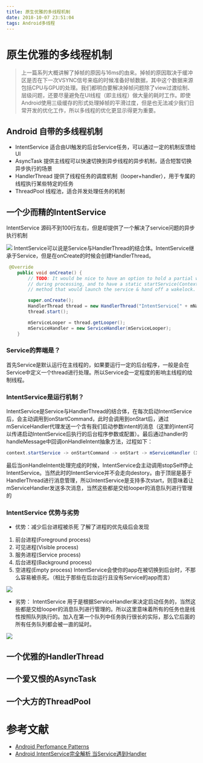 ```yaml
---
title: 原生优雅的多线程机制
date: 2018-10-07 23:51:04
tags: Android多线程
---
```


# 原生优雅的多线程机制
> 上一篇系列大概讲解了掉帧的原因与16ms的由来。掉帧的原因取决于缓冲区是否在下一次VSYNC信号来临的时候准备好帧数据，其中这个数据来源包括CPU与GPU的处理。我们都明白要解决掉帧问题除了view过渡绘制、层级问题，还要尽量避免在UI线程（即主线程）做大量的耗时工作。即使Android使用三级缓存的形式处理掉帧的平滑过度，但是也无法减少我们日常开发的优化工作，所以多线程的优化更显示得更为重要。

## Android 自带的多线程机制

+ IntentService
适合由UI触发的后台Service任务，可以通过一定的机制反馈给UI
+ AsyncTask
提供主线程可以快速切换到异步线程的异步机制，适合短暂切换异步执行的场景
+ HandlerThread
提供了线程任务的调度机制（looper+handler），用于专属的线程执行某些特定的任务
+ ThreadPool
线程池，适合并发处理任务的机制

## 一个少而精的IntentService
IntentService 源码不到100行左右，但是却提供了一个解决了service问题的异步执行机制

![](https://lilei.work/img/160224_app_s5ep7/large_intent_work.png)
IntentService可以说是Service与HandlerThread的结合体。IntentService继承于Service，但是在onCreate的时候会创建HandlerThread。
``` java
 @Override
    public void onCreate() {
        // TODO: It would be nice to have an option to hold a partial wakelock
        // during processing, and to have a static startService(Context, Intent)
        // method that would launch the service & hand off a wakelock.

        super.onCreate();
        HandlerThread thread = new HandlerThread("IntentService[" + mName + "]");
        thread.start();

        mServiceLooper = thread.getLooper();
        mServiceHandler = new ServiceHandler(mServiceLooper);
    }
```
### Service的弊端是？
首先Service是默认运行在主线程的，如果要运行一定的后台程序，一般是会在Service中定义一个thread进行处理。所以Service会一定程度的影响主线程的绘制线程。

### IntentService是运行机制？
IntentService是Service与HandlerThread的结合体，在每次启动IntentService后，会主动调用到onStartCommand，此时会调用到onStart后，通过mServiceHandler代理发送一个含有我们启动参数intent的消息（这里的intent可以传递启动IntentService后执行的后台程序参数或配置）。最后通过handler的handleMessage中回调onHandleIntent抽象方法，过程如下：

``` java
context.startService -> onStartCommand -> onStart -> mServiceHandler (发送Message) -> handleMessage -> onHandleIntent(自定义处理)
```

最后当onHandleIntent处理完成的时候，IntentService会主动调用stopSelf停止IntentService。当然此时的IntentService并不会走向destory。由于顶层是基于HandlerThread进行消息管理，所以IntentService是支持多次start，则意味着让mServiceHandler发送多次消息，当然这些都是交给looper的消息队列进行管理的

### IntentService  优势与劣势
+ 优势：减少后台进程被杀死
了解了进程的优先级后会发现
1. 前台进程(Foreground process)
2. 可见进程(Visible process)
3. 服务进程(Service process)
4. 后台进程(Background process)
5. 空进程(Empty process)
IntentService会使你的app在被切换到后台时，不那么容易被杀死。（相比于那些在后台运行且没有Service的app而言）

![](https://lilei.work/img/160224_app_s5ep7/not_killed.png)
+ 劣势：
IntentService 用于是根据ServiceHandler来决定启动任务的，当然这些都是交给looper的消息队列进行管理的。所以这里意味着所有的任务也是线性按照队列执行的。加入在第一个队列中任务执行很长的实际，那么它后面的所有任务队列都会被一直的延时。

![](https://lilei.work/img/160224_app_s5ep7/one_work_queue.png)

## 一个优雅的HandlerThread


## 一个爱又恨的AsyncTask

## 一个大方的ThreadPool

# 参考文献
+ [Android Perfomance Patterns](https://lilei.work/2016/02/24/Android-Performance-Patterns-s5ep7-The-Zen-Of-IntentService/)
+ [Android IntentService完全解析 当Service遇到Handler](https://blog.csdn.net/lmj623565791/article/details/47143563)
